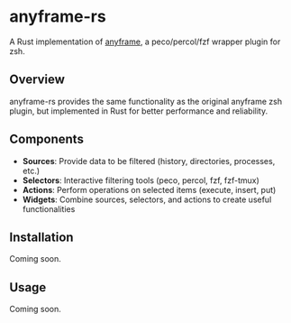 # anyframe-rs

A Rust implementation of [anyframe](https://github.com/x-smasato/anyframe), a peco/percol/fzf wrapper plugin for zsh.

## Overview

anyframe-rs provides the same functionality as the original anyframe zsh plugin, but implemented in Rust for better performance and reliability.

## Components

- **Sources**: Provide data to be filtered (history, directories, processes, etc.)
- **Selectors**: Interactive filtering tools (peco, percol, fzf, fzf-tmux)
- **Actions**: Perform operations on selected items (execute, insert, put)
- **Widgets**: Combine sources, selectors, and actions to create useful functionalities

## Installation

Coming soon.

## Usage

Coming soon.
